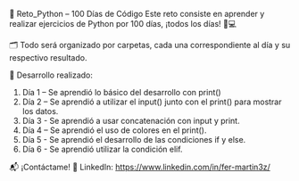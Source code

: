 🐍 Reto_Python – 100 Días de Código
Este reto consiste en aprender y realizar ejercicios de Python por 100 días, ¡todos los días! 📆💻

🗂️ Todo será organizado por carpetas, cada una correspondiente al día y su respectivo resultado.

🚀 Desarrollo realizado:
1. Día 1 – Se aprendió lo básico del desarrollo con print()
2. Día 2 – Se aprendió a utilizar el input() junto con el print() para mostrar los datos.
3. Día 3 - Se aprendió a usar concatenación con input y print.
4. Día 4 – Se aprendió el uso de colores en el print().
5. Día 5 - Se aprendió el desarrollo de las condiciones if y else.
6. Día 6 - Se aprendió utilizar la condición elif.

📬 ¡Contáctame!
🔗 LinkedIn: https://www.linkedin.com/in/fer-martin3z/
